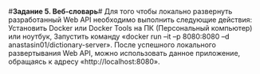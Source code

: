 #**Задание 5. Веб-словарь**#
Для того чтобы локально развернуть разработанный Web API необходимо выполнить следующие действия:
Установить Docker или Docker Tools на ПК (Персональный компьютер) или  ноутбук,
Запустить команду «docker run –it –p 8080:8080 –d  anastasin01/dictionary-server».
После успешного локального развертывания Web API, можно использовать данное приложение, обращаясь к адресу «http://localhost:8080».

